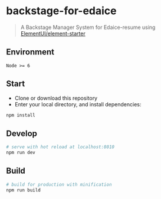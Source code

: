 # backstage-for-edaice

> A Backstage Manager System for Edaice-resume using [ElementUI/element-starter](https://github.com/ElementUI/element-starter)

## Environment

`Node >= 6`

## Start

 - Clone or download this repository
 - Enter your local directory, and install dependencies:

``` bash
npm install
```

## Develop

``` bash
# serve with hot reload at localhost:8010
npm run dev
```

## Build

``` bash
# build for production with minification
npm run build
```
